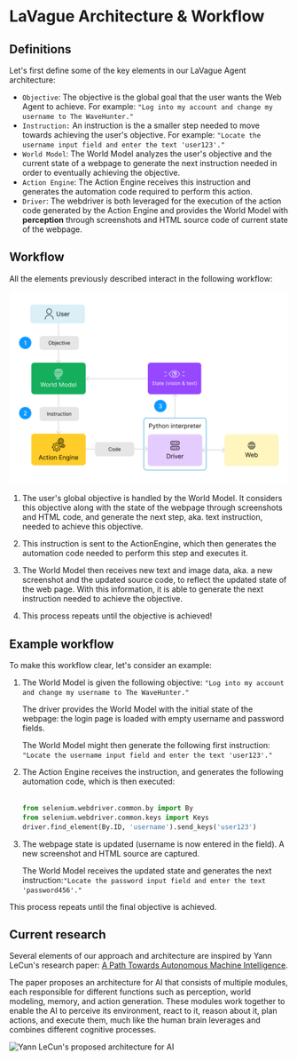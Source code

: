 # LaVague Architecture & Workflow

## Definitions

Let's first define some of the key elements in our LaVague Agent architecture:

- `Objective`: The objective is the global goal that the user wants the Web Agent to achieve. For example: `"Log into my account and change my username to The WaveHunter."`
- `Instruction:` An instruction is the a smaller step needed to move towards achieving the user's objective. For example: `"Locate the username input field and enter the text 'user123'."`
- `World Model`: The World Model analyzes the user's objective and the current state of a webpage to generate the next instruction needed in order to eventually achieving the objective.
- `Action Engine`: The Action Engine receives this instruction and generates the automation code required to perform this action.
- `Driver`: The webdriver is both leveraged for the execution of the action code generated by the Action Engine and provides the World Model with **perception** through screenshots and HTML source code of current state of the webpage.

## Workflow

All the elements previously described interact in the following workflow:

![LaVague Workflow](../../assets/architecture.png)

1. The user's global objective is handled by the World Model. It considers this objective along with the state of the webpage through screenshots and HTML code, and generate the next step, aka. text instruction, needed to achieve this objective.

2. This instruction is sent to the ActionEngine, which then generates the automation code needed to perform this step and executes it.

3. The World Model then receives new text and image data, aka. a new screenshot and the updated source code, to reflect the updated state of the web page. With this information, it is able to generate the next instruction needed to achieve the objective.

4. This process repeats until the objective is achieved!


## Example workflow

To make this workflow clear, let's consider an example:

1. The World Model is given the following objective: `"Log into my account and change my username to The WaveHunter."`

    The driver provides the World Model with the initial state of the webpage: the login page is loaded with empty username and password fields.   
    
    The World Model might then generate the following first instruction: `"Locate the username input field and enter the text 'user123'."`

2. The Action Engine receives the instruction, and generates the following automation code, which is then executed:

    ```python

    from selenium.webdriver.common.by import By
    from selenium.webdriver.common.keys import Keys
    driver.find_element(By.ID, 'username').send_keys('user123')
    ```

3. The webpage state is updated (username is now entered in the field). A new screenshot and HTML source are captured.

    The World Model receives the updated state and generates the next instruction:`"Locate the password input field and enter the text 'password456'."`

This process repeats until the final objective is achieved.

## Current research

Several elements of our approach and architecture are inspired by Yann LeCun's research paper: [A Path Towards Autonomous Machine Intelligence](https://openreview.net/pdf?id=BZ5a1r-kVsf).

The paper proposes an architecture for AI that consists of multiple modules, each responsible for different functions such as perception, world modeling, memory, and action generation. These modules work together to enable the AI to perceive its environment, react to it, reason about it, plan actions, and execute them, much like the human brain leverages and combines different cognitive processes.

<img src="https://raw.githubusercontent.com/lavague-ai/LaVague/under-the-hood/docs/assets/research.png" alt="Yann LeCun's proposed architecture for AI">